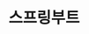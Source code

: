 ---
title: "스프링부트"
layout: archive
permalink: categories/springBoot
author_profile: true
sidebar_main: true
---